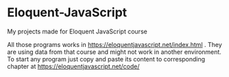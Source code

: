 # Eloquent-JavaScript
My projects made for Eloquent JavaScript course

All those programs works in https://eloquentjavascript.net/index.html . They are using data from that course and might not work in another environment.
To start any program just copy and paste its content to corresponding chapter at https://eloquentjavascript.net/code/
